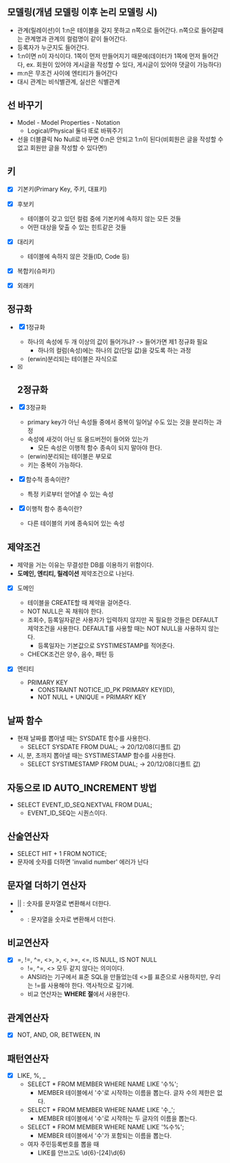 ## 모델링(개념 모델링 이후 논리 모델링 시)
- 관계(릴레이션)이 1:n은 테이블을 갖지 못하고 n쪽으로 들어간다. n쪽으로 들어갈때는 관계명과 관계의 컬럼명이 같이 들어간다.
- 등록자가 누군지도 들어간다.
- 1:n이면 n이 자식이다. 1쪽이 먼저 만들어지기 때문에(데이터가 1쪽에 먼저 들어간다, ex. 회원이 있어야 게시글을 작성할 수 있다, 게시글이 있어야 댓글이 가능하다)
- m:n은 무조건 사이에 엔티티가 들어간다
- 대시 관계는 비식별관계, 실선은 식별관계




## 선 바꾸기
- Model - Model Properties - Notation
  - Logical/Physical 둘다 IE로 바꿔주기
- 선을 더블클릭 No Null로 바꾸면 0:n은 안되고 1:n이 된다(비회원은 글을 작성할 수 없고 회원만 글을 작성할 수 있다면!)

## 키
- [x] 기본키(Primary Key, 주키, 대표키)
- [x] 후보키
  - 테이블이 갖고 있던 컬럼 중에 기본키에 속하지 않는 모든 것들
  - 어떤 대상을 맞출 수 있는 힌트같은 것들
- [x] 대리키
  - 테이블에 속하지 않은 것들(ID, Code 등)
- [x] 복합키(슈퍼키)
- [x] 외래키


## 정규화
- [x] 1정규화
  - 하나의 속성에 두 개 이상의 값이 들어가냐? -> 들어가면 제1 정규화 필요
    - 하나의 컬럼(속성)에는 하나의 값(단일 값)을 갖도록 하는 과정
  - (erwin)분리되는 테이블은 자식으로

- [x] 2정규화
  - 

- [x] 3정규화
  - primary key가 아닌 속성들 중에서 중복이 일어날 수도 있는 것을 분리하는 과정
  - 속성에 새것이 아닌 또 올드버전이 들어와 있는가
    - 모든 속성은 이행적 함수 종속이 되지 말아야 한다.
  - (erwin)분리되는 테이블은 부모로
  - 키는 중복이 가능하다.
  
- [x] 함수적 종속이란?
  - 특정 키로부터 얻어낼 수 있는 속성
- [x] 이행적 함수 종속이란?
  - 다른 테이블의 키에 종속되어 있는 속성


## 제약조건
- 제약을 거는 이유는 무결성한 DB를 이용하기 위함이다.
- **도메인, 엔티티, 릴레이션** 제약조건으로 나뉜다.
- [x] 도메인
  - 테이블을 CREATE할 때 제약을 걸어준다.
  - NOT NULL은 꼭 채워야 한다.
  - 조회수, 등록일자같은 사용자가 입력하지 않지만 꼭 필요한 것들은 DEFAULT 제약조건을 사용한다. DEFAULT를 사용할 때는 NOT NULL을 사용하지 않는다.
    - 등록일자는 기본값으로 SYSTIMESTAMP를 적어준다.
  - CHECK조건은 양수, 음수, 패턴 등

- [x] 엔티티
  - PRIMARY KEY
    - CONSTRAINT NOTICE_ID_PK PRIMARY KEY(ID),
    - NOT NULL + UNIQUE = PRIMARY KEY

## 날짜 함수
- 현재 날짜를 뽑아낼 때는 SYSDATE 함수를 사용한다. 
  - SELECT SYSDATE FROM DUAL; -> 20/12/08(디폴트 값)
- 시, 분, 초까지 뽑아낼 때는 SYSTIMESTAMP 함수를 사용한다.
  - SELECT SYSTIMESTAMP FROM DUAL; -> 20/12/08(디폴트 값)
  
## 자동으로 ID AUTO_INCREMENT 방법
- SELECT EVENT_ID_SEQ.NEXTVAL FROM DUAL;
  - EVENT_ID_SEQ는 시퀀스이다.


## 산술연산자
- SELECT HIT + 1 FROM NOTICE;
- 문자에 숫자를 더하면 'invalid number' 에러가 난다

## 문자열 더하기 연산자
- || : 숫자를 문자열로 변환해서 더한다.
- + : 문자열을 숫자로 변환해서 더한다.

## 비교연산자
- [x] =, !=, ^=, <>, >, <, >=, <=, IS NULL, IS NOT NULL
  - !=, ^=, <> 모두 같지 않다는 의미이다. 
  - ANSI라는 기구에서 표준 SQL을 만들었는데 <>를 표준으로 사용하지만, 우리는 !=를 사용해야 한다. 역사적으로 깊기에.
  - 비교 연산자는 **WHERE 절**에서 사용한다.

## 관계연산자
- [x] NOT, AND, OR, BETWEEN, IN

## 패턴연산자
- [x] LIKE, %, _
  - SELECT * FROM MEMBER WHERE NAME LIKE '수%';
    - MEMBER 테이블에서 '수'로 시작하는 이름을 뽑는다. 글자 수의 제한은 없다.
  - SELECT * FROM MEMBER WHERE NAME LIKE '수_';
    - MEMBER 테이블에서 '수'로 시작하는 두 글자의 이름을 뽑는다.
  - SELECT * FROM MEMBER WHERE NAME LIKE '%수%';
    - MEMBER 테이블에서 '수'가 포함되는 이름을 뽑는다.
  - 여자 주민등록번호를 뽑을 때
    - LIKE를 안쓰고도 \d{6}-[24]\d{6}

